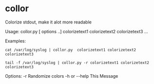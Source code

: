 # collor
Colorize stdout, make it alot more readable 

Usage: collor.py [ options ..]  colorizetext1 colorizetext2 colorizetext3 ...

Examples:

    cat /var/log/syslog | collor.py  colorizetext1 colorizetext2 colorizetext3

    tail -f /var/log/syslog | collor.py -r colorizetext1 colorizetext2 colorizetext3

Options:
    -r              Randomize colors
    -h or --help    This Message
